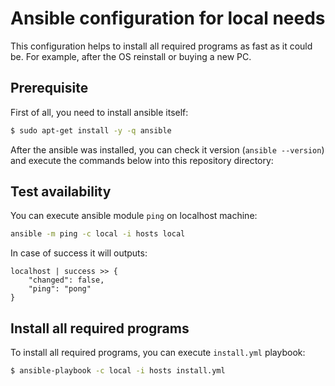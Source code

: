 # Ansible configuration for local needs

This configuration helps to install all required programs as fast as it could be.
For example, after the OS reinstall or buying a new PC.

## Prerequisite

First of all, you need to install ansible itself:

```bash
$ sudo apt-get install -y -q ansible
```

After the ansible was installed, you can check it version (`ansible --version`) and execute the commands below into this repository directory:

## Test availability

You can execute ansible module `ping` on localhost machine:

```bash
ansible -m ping -c local -i hosts local
```

In case of success it will outputs:

```
localhost | success >> {
    "changed": false, 
    "ping": "pong"
}
```

## Install all required programs

To install all required programs, you can execute `install.yml` playbook:

```bash
$ ansible-playbook -c local -i hosts install.yml
```

